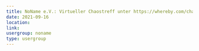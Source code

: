 ```yaml
---
title: NoName e.V.: Virtueller Chaostreff unter https://whereby.com/chaos-hd?roundedCornersOff
date: 2021-09-16
location: 
link: 
usergroup: noname
type: usergroup
---
```

